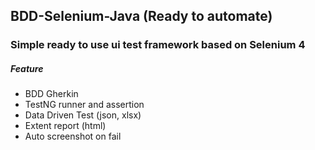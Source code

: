 ## BDD-Selenium-Java (Ready to automate)

### Simple ready to use ui test framework based on Selenium 4

##### Feature
* BDD Gherkin
* TestNG runner and assertion
* Data Driven Test (json, xlsx)
* Extent report (html)
* Auto screenshot on fail
